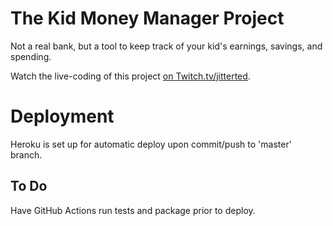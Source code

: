 # The Kid Money Manager Project

Not a real bank, but a tool to keep track of your kid's earnings, savings, and spending.

Watch the live-coding of this project [on Twitch.tv/jitterted](https://twitch.tv/jitterted).

# Deployment

Heroku is set up for automatic deploy upon commit/push to 'master' branch.

## To Do

Have GitHub Actions run tests and package prior to deploy.
